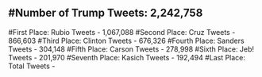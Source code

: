 #Number of Trump Tweets: 2,242,758
---
#First Place: Rubio Tweets - 1,067,088
#Second Place: Cruz Tweets - 866,603
#Third Place: Clinton Tweets - 676,326
#Fourth Place: Sanders Tweets - 304,148
#Fifth Place: Carson Tweets - 278,998
#Sixth Place: Jeb! Tweets - 201,970
#Seventh Place: Kasich Tweets - 192,494
#Last Place: Total Tweets -  
